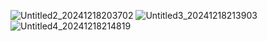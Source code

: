 ![Untitled2_20241218203702](https://github.com/user-attachments/assets/b0a950bb-79e3-4b31-bf0a-88a781ad3d43)
![Untitled3_20241218213903](https://github.com/user-attachments/assets/922c6bd5-a31e-411e-80fd-939566f59a46)
![Untitled4_20241218214819](https://github.com/user-attachments/assets/4a92353f-eef7-4a47-a8d1-f8623de1934d)

